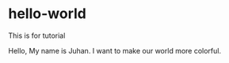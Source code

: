 # hello-world
This is for tutorial

Hello, My name is Juhan.
I want to make our world more colorful.
